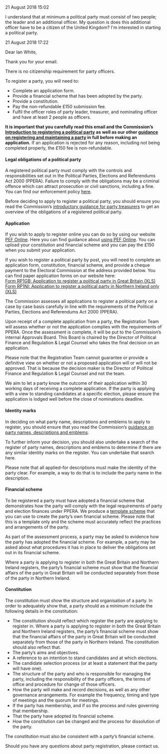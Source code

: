 21 August 2018 15:02

I understand that at minimum a political party must consist of two people; the leader and an additional officer. My question is does this additional officer have to be a citizen of the United Kingdom? I'm interested in starting a political party.



21 August 2018 17:22

Dear Ian White,

Thank you for your email.

There is no citizenship requirement for party officers.

To register a party, you will need to:
- Complete an application form.
- Provide a financial scheme that has been adopted by the party.
- Provide a constitution.
- Pay the non-refundable £150 submission fee.
- Fulfil the officer roles of party leader, treasurer, and nominating officer and have at least 2 people as officers. 

**It is important that you carefully read this email and the Commission’s [Introduction to registering a political party](https://www.electoralcommission.org.uk/__data/assets/pdf_file/0004/107680/intro-registration-rp.pdf) as well as our other [guidance on registering and maintaining a party](https://www.electoralcommission.org.uk/i-am-a/party-or-campaigner/guidance-for-political-parties/registering-and-maintaining-a-party) in full before making an application.**  If an application is rejected for any reason, including not being completed properly, the £150 fee is non-refundable.

#### Legal obligations of a political party
A registered political party must comply with the controls and responsibilities set out in the Political Parties, Elections and Referendums Act 2000 (PPERA).  Failure to comply with the obligations may be a criminal offence which can attract prosecution or civil sanctions, including a fine. You can find our enforcement policy [here](https://www.electoralcommission.org.uk/__data/assets/pdf_file/0011/199703/April-2016-Enforcement-Policy.pdf). 

Before deciding to apply to register a political party, you should ensure you read the Commission’s [introductory guidance for party treasurers](https://www.electoralcommission.org.uk/__data/assets/pdf_file/0013/102262/intro-party-treasurer-rp.pdf) to get an overview of the obligations of a registered political party.

#### Application
If you wish to apply to register online you can do so by using our website [PEF Online](https://pefonline.electoralcommission.org.uk/Default.aspx). Here you can find guidance about [using PEF Online](http://www.electoralcommission.org.uk/__data/assets/pdf_file/0007/117799/sp-pefonline-rp-npc-rc.pdf). You can upload your constitution and financial scheme and you can pay the £150 when you submit your application. 

If you wish to register a political party by post, you will need to complete an application form, constitution, financial scheme, and provide a cheque payment to the Electoral Commission at the address provided below.  You can find paper application forms on our website here:  
[Form RP1GB: Application to register a political party in Great Britain (XLS)](https://www.electoralcommission.org.uk/__data/assets/excel_doc/0008/68309/form-rp1-gb.xls)  
[Form RP1NI: Application to register a political party in Northern Ireland only (XLS)](https://www.electoralcommission.org.uk/__data/assets/excel_doc/0004/68314/form-rp1-ni.xls)

The Commission assesses all applications to register a political party on a case by case basis carefully in line with the requirements of the Political Parties, Elections and Referendums Act 2000 (PPERA).

Upon receipt of a complete application from a party, the Registration Team will assess whether or not the application complies with the requirements of PPERA.  Once the assessment is complete, it will be put to the Commission’s internal Approvals Board.  This Board is chaired by the Director of Political Finance and Regulation & Legal Counsel who takes the final decision on an application.

Please note that the Registration Team cannot guarantee or provide a definitive view on whether or not a proposed application will or will not be approved.  That is because the decision maker is the Director of Political Finance and Regulation & Legal Counsel and not the team.

We aim to let a party know the outcome of their application within 30 working days of receiving a complete application.  If the party is applying with a view to standing candidates at a specific election, please ensure the application is lodged well before the close of nominations deadline. 

#### Identity marks
In deciding on what party name, descriptions and emblems to apply to register, you should ensure that you read the Commission’s [guidance on party names, descriptions and emblems](https://www.electoralcommission.org.uk/__data/assets/pdf_file/0009/107694/to-names-rp.pdf).

To further inform your decision, you should also undertake a search of the register of party names, descriptions and emblems to determine if there are any similar identity marks on the register.  You can undertake that search here.

Please note that all applied-for descriptions must make the identity of the party clear.  For example, a way to do that is to include the party name in the description.

#### Financial scheme
To be registered a party must have adopted a financial scheme that demonstrates how the party will comply with the legal requirements of party and election finances under PPERA.  We produce a [template scheme](https://www.electoralcommission.org.uk/__data/assets/word_doc/0007/68317/doc-financial-rp.doc) that you can use to create the party’s own financial scheme.  Please note that this is a template only and the scheme must accurately reflect the practices and arrangements of the party.

As part of the assessment process, a party may be asked to evidence how the party has adopted the financial scheme.  For example, a party may be asked about what procedures it has in place to deliver the obligations set out in its financial scheme.

Where a party is applying to register in both the Great Britain and Northern Ireland registers, the party’s financial scheme must show that the financial affairs of the party in Great Britain will be conducted separately from those of the party in Northern Ireland.

#### Constitution
The constitution must show the structure and organisation of a party.  In order to adequately show that, a party should as a minimum include the following details in the constitution:

- The constitution should reflect which register the party are applying to register in. Where a party is applying to register in both the Great Britain and Northern Ireland registers, the party’s financial scheme must show that the financial affairs of the party in Great Britain will be conducted separately from those of the party in Northern Ireland.  The constitution should also reflect that.
- The party’s aims and objectives.
- A reference to an intention to stand candidates and at which elections.
- The candidate selection process (or at least a statement that the party will have one).
- The structure of the party and who is responsible for managing the party, including the responsibility of the party officers, the terms of office and procedure for change of those officers.
- How the party will make and record decisions, as well as any other governance arrangements.  For example the frequency, timing and type of meetings and the quorum for meetings.
- If the party has membership, and if so the process and rules governing that membership.
- That the party have adopted its financial scheme.
- How the constitution can be changed and the process for dissolution of the party.

The constitution must also be consistent with a party’s financial scheme.

Should you have any questions about party registration, please contact us.
